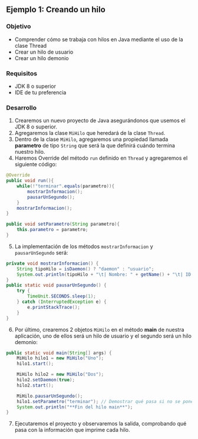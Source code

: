## Ejemplo 1: Creando un hilo

### Objetivo
- Comprender cómo se trabaja con hilos en Java mediante el uso de la clase Thread
- Crear un hilo de usuario
- Crear un hilo demonio

### Requisitos
- JDK 8 o superior
- IDE de tu preferencia

### Desarrollo
1. Crearemos un nuevo proyecto de Java asegurándonos que usemos el JDK 8 o superior.
2. Agregaremos la clase `MiHilo` que heredará de la clase `Thread`.
3. Dentro de la clase `MiHilo`, agregaremos una propiedad llamada **parametro** de tipo `String` que será la que definirá cuándo termina nuestro hilo.
4. Haremos Override del método `run` definido en `Thread` y agregaremos el siguiente código:
```java
@Override
public void run(){
    while(!"terminar".equals(parametro)){
        mostrarInformacion();
        pausarUnSegundo();
    }
    mostrarInformacion();
}

public void setParametro(String parametro){
    this.parametro = parametro;
}
```

5. La implementación de los métodos `mostrarInformacion` y `pausarUnSegundo` será:
```java
private void mostrarInformacion() {
    String tipoHilo = isDaemon() ? "daemon" : "usuario";
    System.out.println(tipoHilo + "\t| Nombre: " + getName() + "\t| ID: " + getId() + "\t| Parametro: " + parametro);
}
public static void pausarUnSegundo() {
    try {
        TimeUnit.SECONDS.sleep(1);
    } catch (InterruptedException e) {
        e.printStackTrace();
    }
}
```

6. Por último, crearemos 2 objetos `MiHilo` en el método **main** de nuestra aplicación, uno de ellos será un hilo de usuario y el segundo será un hilo demonio:
```java
public static void main(String[] args) {
    MiHilo hilo1 = new MiHilo("Uno");
    hilo1.start();

    MiHilo hilo2 = new MiHilo("Dos");
    hilo2.setDaemon(true);
    hilo2.start();

    MiHilo.pausarUnSegundo();
    hilo1.setParametro("terminar"); // Demostrar qué pasa si no se pone esta línea
    System.out.println("**Fin del hilo main**");
}
```

7. Ejecutaremos el proyecto y observaremos la salida, comprobando qué pasa con la información que imprime cada hilo.
